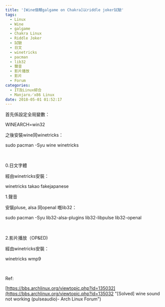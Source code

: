 ```yaml
---
title: '[Wine個靚galgame on Chakra]以riddle joker試驗'
tags:
  - Linux
  - Wine
  - galgame
  - Chakra Linux
  - Riddle Joker
  - 試驗
  - 日文
  - winetricks
  - pacman
  - lib32
  - 聲音
  - 影片播放
  - 影片
  - Forum
categories:
  - IT及Linux綜合
  - Manjaro／x86 Linux
date: 2018-05-01 01:52:17
---
```


首先係設定全局變數：

WINEARCH=win32

之後安裝wine同winetricks：

sudo pacman -Syu wine winetricks

&nbsp;

0.日文字體

經由winetricks安裝：

winetricks takao fakejapanese

1.聲音

安裝pluse, alsa 同openal 嘅lib32：

sudo pacman -Syu lib32-alsa-plugins lib32-libpulse lib32-openal

&nbsp;

2.影片播放（OP&amp;ED)

經由winetricks安裝：

winetricks wmp9

&nbsp;

Ref:

[https://bbs.archlinux.org/viewtopic.php?id=135032](https://bbs.archlinux.org/viewtopic.php?id=135032 "[Solved] wine sound not working (pulseaudio)- Arch Linux Forum")
